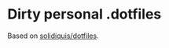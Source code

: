 Dirty personal .dotfiles
========================

Based on [solidiquis/dotfiles](https://github.com/solidiquis/dotfiles).
